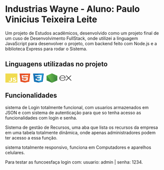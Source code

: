 # Industrias Wayne - Aluno: Paulo Vinicius Teixeira Leite

Um projeto de Estudos acadêmicos, desenvolvido como um projeto final de um cuso de Desenvolvimento FullStack, onde utilizei a linguagem JavaScript para desenvolver o projeto, com backend feito com Node.js e a biblioteca Express para rodar o Sistema.

## Linguagens utilizadas no projeto

  <img align="center" alt="Js" height="30" width="40" src="https://raw.githubusercontent.com/devicons/devicon/master/icons/javascript/javascript-plain.svg">
  <img align="center" alt="HTML" height="30" width="40" src="https://raw.githubusercontent.com/devicons/devicon/master/icons/html5/html5-original.svg">
  <img align="center" alt="CSS" height="30" width="40" src="https://raw.githubusercontent.com/devicons/devicon/master/icons/css3/css3-original.svg">
  <img align="center" alt="CSS" height="30" width="40" src="https://raw.githubusercontent.com/devicons/devicon/master/icons/nodejs/nodejs-original.svg">
  <img align="center" alt="CSS" height="30" width="40" src="https://raw.githubusercontent.com/devicons/devicon/master/icons/express/express-original.svg">

## Funcionalidades

sistema de Login totalmente funcional, com usuarios armazenados em JSON e com sistema de autenticação para que so tenha acesso as funcionalidades com login e senha.

Sistema de gestão de Recursos, uma aba que lista os recursos da empresa em uma tabela totalmente dinâmica, onde apenas administradores podem ter acesso a essa função.

sistema totalmente responsivo, funciona em Computadores e aparelhos celulares.

Para testar as funcoesfaça login com: usuario: admin | senha: 1234.


